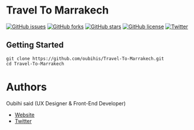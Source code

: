 # Travel To Marrakech

[![GitHub issues](https://img.shields.io/github/issues/oubihis/Travel-To-Marrakech.svg)](https://github.com/oubihis/Travel-To-Marrakech/issues)
[![GitHub forks](https://img.shields.io/github/forks/oubihis/Travel-To-Marrakech.svg)](https://github.com/oubihis/Travel-To-Marrakech/network)
[![GitHub stars](https://img.shields.io/github/stars/oubihis/Travel-To-Marrakech.svg)](https://github.com/oubihis/Travel-To-Marrakech/stargazers)
[![GitHub license](https://img.shields.io/github/license/oubihis/Travel-To-Marrakech.svg)](https://github.com/oubihis/Travel-To-Marrakech/blob/master/LICENSE)
[![Twitter](https://img.shields.io/twitter/url/https/github.com/oubihis/Travel-To-Marrakech.svg?style=social)](https://twitter.com/intent/tweet?text=Travel-To-Marrakech:&url=https%3A%2F%2Fgithub.com%2Foubihis%2FTravel-To-Marrakech)


## Getting Started

    git clone https://github.com/oubihis/Travel-To-Marrakech.git
    cd Travel-To-Marrakech
    
    
    
# Authors
Oubihi said (UX Designer & Front-End Developer)

* [Website](http://oubihis.com)
* [Twitter](https://twitter.com/oubihis)

